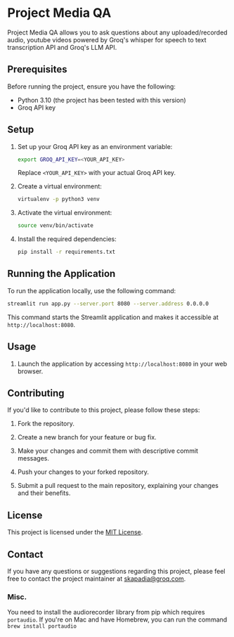 # Project Media QA

Project Media QA allows you to ask questions about any uploaded/recorded audio, youtube videos powered by Groq's whisper for speech to text transcription API and Groq's LLM API.

## Prerequisites

Before running the project, ensure you have the following:

- Python 3.10 (the project has been tested with this version)
- Groq API key

## Setup

1. Set up your Groq API key as an environment variable:

   ```bash
   export GROQ_API_KEY=<YOUR_API_KEY>
   ```

   Replace `<YOUR_API_KEY>` with your actual Groq API key.

2. Create a virtual environment:

   ```bash
   virtualenv -p python3 venv
   ```

3. Activate the virtual environment:

   ```bash
   source venv/bin/activate
   ```

4. Install the required dependencies:

   ```bash
   pip install -r requirements.txt
   ```

## Running the Application

To run the application locally, use the following command:

```bash
streamlit run app.py --server.port 8080 --server.address 0.0.0.0
```

This command starts the Streamlit application and makes it accessible at `http://localhost:8080`.

## Usage

1. Launch the application by accessing `http://localhost:8080` in your web browser.

## Contributing

If you'd like to contribute to this project, please follow these steps:

1. Fork the repository.

2. Create a new branch for your feature or bug fix.

3. Make your changes and commit them with descriptive commit messages.

4. Push your changes to your forked repository.

5. Submit a pull request to the main repository, explaining your changes and their benefits.

## License

This project is licensed under the [MIT License](LICENSE).

## Contact

If you have any questions or suggestions regarding this project, please feel free to contact the project maintainer at [skapadia@groq.com](mailto:skapadia@groq.com).

### Misc.

You need to install the audiorecorder library from pip which requires ```portaudio```. If you're on Mac and have Homebrew, you can run the command ```brew install portaudio```
